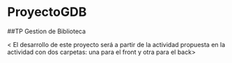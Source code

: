 # ProyectoGDB

##TP Gestion de Biblioteca

< El desarrollo de este proyecto será a partir de la actividad propuesta en la actividad con dos carpetas: una para el front y otra para el back>

